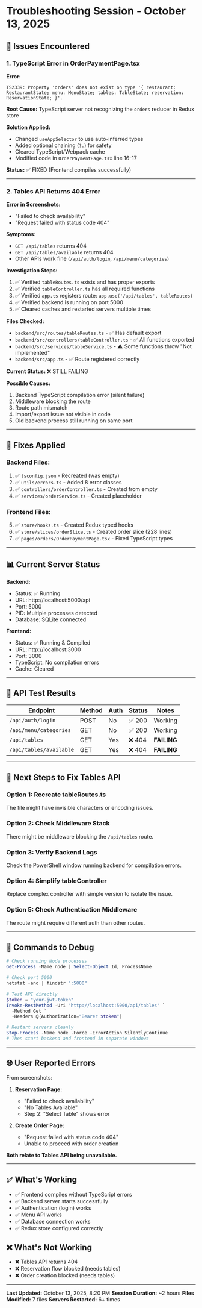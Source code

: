 # Troubleshooting Session - October 13, 2025

## 🐛 Issues Encountered

### 1. TypeScript Error in OrderPaymentPage.tsx
**Error:**
```
TS2339: Property 'orders' does not exist on type '{ restaurant: RestaurantState; menu: MenuState; tables: TableState; reservation: ReservationState; }'.
```

**Root Cause:** TypeScript server not recognizing the `orders` reducer in Redux store

**Solution Applied:**
- Changed `useAppSelector` to use auto-inferred types
- Added optional chaining (`?.`) for safety
- Cleared TypeScript/Webpack cache
- Modified code in `OrderPaymentPage.tsx` line 16-17

**Status:** ✅ FIXED (Frontend compiles successfully)

---

### 2. Tables API Returns 404 Error
**Error in Screenshots:**
- "Failed to check availability"
- "Request failed with status code 404"

**Symptoms:**
- `GET /api/tables` returns 404
- `GET /api/tables/available` returns 404
- Other APIs work fine (`/api/auth/login`, `/api/menu/categories`)

**Investigation Steps:**
1. ✅ Verified `tableRoutes.ts` exists and has proper exports
2. ✅ Verified `tableController.ts` has all required functions
3. ✅ Verified `app.ts` registers route: `app.use('/api/tables', tableRoutes)`
4. ✅ Verified backend is running on port 5000
5. ✅ Cleared caches and restarted servers multiple times

**Files Checked:**
- `backend/src/routes/tableRoutes.ts` - ✅ Has default export
- `backend/src/controllers/tableController.ts` - ✅ All functions exported
- `backend/src/services/tableService.ts` - ⚠️ Some functions throw "Not implemented"
- `backend/src/app.ts` - ✅ Route registered correctly

**Current Status:** ❌ STILL FAILING

**Possible Causes:**
1. Backend TypeScript compilation error (silent failure)
2. Middleware blocking the route
3. Route path mismatch
4. Import/export issue not visible in code
5. Old backend process still running on same port

---

## 🔧 Fixes Applied

### Backend Files:
1. ✅ `tsconfig.json` - Recreated (was empty)
2. ✅ `utils/errors.ts` - Added 8 error classes
3. ✅ `controllers/orderController.ts` - Created from empty
4. ✅ `services/orderService.ts` - Created placeholder

### Frontend Files:
5. ✅ `store/hooks.ts` - Created Redux typed hooks
6. ✅ `store/slices/orderSlice.ts` - Created order slice (228 lines)
7. ✅ `pages/orders/OrderPaymentPage.tsx` - Fixed TypeScript types

---

## 📊 Current Server Status

**Backend:**
- Status: ✅ Running
- URL: http://localhost:5000/api
- Port: 5000
- PID: Multiple processes detected
- Database: SQLite connected

**Frontend:**
- Status: ✅ Running & Compiled
- URL: http://localhost:3000
- Port: 3000
- TypeScript: No compilation errors
- Cache: Cleared

---

## 🧪 API Test Results

| Endpoint | Method | Auth | Status | Notes |
|----------|--------|------|--------|-------|
| `/api/auth/login` | POST | No | ✅ 200 | Working |
| `/api/menu/categories` | GET | No | ✅ 200 | Working |
| `/api/tables` | GET | Yes | ❌ 404 | **FAILING** |
| `/api/tables/available` | GET | Yes | ❌ 404 | **FAILING** |

---

## 🎯 Next Steps to Fix Tables API

### Option 1: Recreate tableRoutes.ts
The file might have invisible characters or encoding issues.

### Option 2: Check Middleware Stack
There might be middleware blocking the `/api/tables` route.

### Option 3: Verify Backend Logs
Check the PowerShell window running backend for compilation errors.

### Option 4: Simplify tableController
Replace complex controller with simple version to isolate the issue.

### Option 5: Check Authentication Middleware
The route might require different auth than other routes.

---

## 📝 Commands to Debug

```powershell
# Check running Node processes
Get-Process -Name node | Select-Object Id, ProcessName

# Check port 5000
netstat -ano | findstr ":5000"

# Test API directly
$token = "your-jwt-token"
Invoke-RestMethod -Uri "http://localhost:5000/api/tables" `
  -Method Get `
  -Headers @{Authorization="Bearer $token"}

# Restart servers cleanly
Stop-Process -Name node -Force -ErrorAction SilentlyContinue
# Then start backend and frontend in separate windows
```

---

## 🌐 User Reported Errors

From screenshots:

1. **Reservation Page:**
   - "Failed to check availability"
   - "No Tables Available"
   - Step 2: "Select Table" shows error

2. **Create Order Page:**
   - "Request failed with status code 404"
   - Unable to proceed with order creation

**Both relate to Tables API being unavailable.**

---

## ✅ What's Working

- ✅ Frontend compiles without TypeScript errors
- ✅ Backend server starts successfully
- ✅ Authentication (login) works
- ✅ Menu API works
- ✅ Database connection works
- ✅ Redux store configured correctly

## ❌ What's Not Working

- ❌ Tables API returns 404
- ❌ Reservation flow blocked (needs tables)
- ❌ Order creation blocked (needs tables)

---

**Last Updated:** October 13, 2025, 8:20 PM
**Session Duration:** ~2 hours
**Files Modified:** 7 files
**Servers Restarted:** 6+ times
